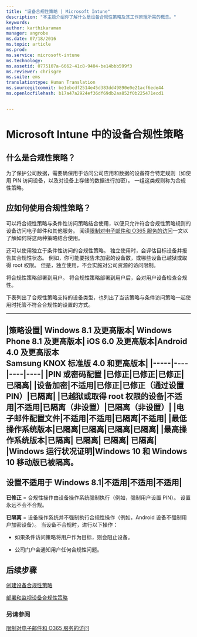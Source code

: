 ```yaml
---
title: "设备合规性策略 | Microsoft Intune"
description: "本主题介绍你了解什么是设备合规性策略及其工作原理所需的概念。"
keywords: 
author: karthikaraman
manager: angrobe
ms.date: 07/18/2016
ms.topic: article
ms.prod: 
ms.service: microsoft-intune
ms.technology: 
ms.assetid: 0775107a-6662-41c8-9404-be14bbb599f3
ms.reviewer: chrisgre
ms.suite: ems
translationtype: Human Translation
ms.sourcegitcommit: be1ebcdf2514e45d383dd49890e0e21acf6ede44
ms.openlocfilehash: b17a47a2924ef36df69db2aa852f0b225471ecd1


---
```


# Microsoft Intune 中的设备合规性策略
## 什么是合规性策略？
为了保护公司数据，需要确保用于访问公司应用和数据的设备符合特定规则（如使用 PIN 访问设备，以及对设备上存储的数据进行加密）。 一组这类规则称为合规性策略。

## 应如何使用合规性策略？
可以将合规性策略与条件性访问策略结合使用，以便只允许符合合规性策略规则的设备访问电子邮件和其他服务。 阅读[限制对电子邮件和 O365 服务的访问](restrict-access-to-email-and-o365-services-with-microsoft-intune.md)一文以了解如何将这两种策略结合使用。

还可以使用独立于条件性访问的合规性策略。 独立使用时，会评估目标设备并报告其合规性状态。 例如，你可能要报告未加密的设备数，或哪些设备已越狱或取得 root 权限。 但是，独立使用，不会实施对公司资源的访问限制。

将合规性策略部署到用户。 将合规性策略部署到用户后，会对用户设备检查合规性。

下表列出了合规性策略支持的设备类型，也列出了当该策略与条件访问策略一起使用时托管不符合合规性的设置的方式。

--------------

|策略设置| Windows 8.1 及更高版本| Windows Phone 8.1 及更高版本| iOS 6.0 及更高版本|Android 4.0 及更高版本<br/>Samsung KNOX 标准版 4.0 和更高版本|
|-----|----|----|----|
|**PIN 或密码配置** |已修正|已修正|已修正|已隔离|
|**设备加密**|不适用|已修正|已修正（通过设置 PIN）|已隔离|
|**已越狱或取得 root 权限的设备**|不适用|不适用|已隔离（非设置）|已隔离（非设置）|
|**电子邮件配置文件**|不适用|不适用|已隔离|不适用|
|**最低操作系统版本**|已隔离|已隔离|已隔离|已隔离|
|**最高操作系统版本**|已隔离| 已隔离| 已隔离| 已隔离|
|**Windows 运行状况证明**|Windows 10 和 Windows 10 移动版已被隔离。<br /><br />设置不适用于 Windows 8.1|不适用|不适用|不适用|
--------------
**已修正** = 合规性操作由设备操作系统强制执行（例如，强制用户设置 PIN）。  设置永远不会不合规。

**已隔离** = 设备操作系统并不强制执行合规性操作（例如，Android 设备不强制用户加密设备）。 当设备不合规时，进行以下操作：

-   如果条件访问策略将用户作为目标，则会阻止设备。

-   公司门户会通知用户任何合规性问题。

## 后续步骤
[创建设备合规性策略](create-a-device-compliance-policy-in-microsoft-intune.md)

[部署和监视设备合规性策略](deploy-and-monitor-a-device-compliance-policy-in-microsoft-intune.md)

### 另请参阅
[限制对电子邮件和 O365 服务的访问](restrict-access-to-email-and-o365-services-with-microsoft-intune.md)



<!--HONumber=Jul16_HO5-->


